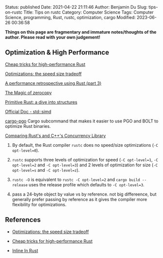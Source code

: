 Status: published
Date: 2021-04-22 21:11:46
Author: Benjamin Du
Slug: tips-on-rustc
Title: Tips on rustc
Category: Computer Science
Tags: Computer Science, programming, Rust, rustc, optimization, cargo
Modified: 2023-06-26 00:36:58

**Things on this page are fragmentary and immature notes/thoughts of the author. Please read with your own judgement!**


## Optimization & High Performance 

[Cheap tricks for high-performance Rust](https://deterministic.space/high-performance-rust.html)

[Optimizations: the speed size tradeoff](https://docs.rust-embedded.org/book/unsorted/speed-vs-size.html)

[A performance retrospective using Rust (part 3)](https://agourlay.github.io/rust-performance-retrospective-part3/)

[The Magic of zerocopy](https://swatinem.de/blog/magic-zerocopy/)

[Primitive Rust: a dive into structures](http://jolson88.com/programming/2019/09/29/primitive-rust-structs.html)

[Official Doc - std::simd](https://doc.rust-lang.org/std/simd/index.html#)

[cargo-pgo](https://github.com/Kobzol/cargo-pgo)
Cargo subcommand that makes it easier to use PGO and BOLT to optimize Rust binaries.

[Comparing Rust's and C++'s Concurrency Library](https://blog.m-ou.se/rust-cpp-concurrency/)

1. By default, 
    the Rust compiler `rustc` does no speed/size optimizations (`-C opt-level=0`).

2. `rustc` supports three levels of optimization for speed (`-C opt-level=1`, `-C opt-level=2` and `-C opt-level=3`)
    and 2 levels of optimization for size (`-C opt-level=s` and `-C opt-level=z`).

3. `rustc -O` is equivalent to `rustc -C opt-level=2`
    and `cargo build --release` uses the release profile which defaults to `-C opt-level=3`.

4. pass a 24-byte object by value vs by reference.
    not big differeence, but generally prefer passing by reference 
    as it gives the compiler more flexibility for optimizations.

## References

- [Optimizations: the speed size tradeoff](https://docs.rust-embedded.org/book/unsorted/speed-vs-size.html)

- [Cheap tricks for high-performance Rust](https://deterministic.space/high-performance-rust.html)

- [Inline In Rust](https://matklad.github.io/2021/07/09/inline-in-rust.html)

